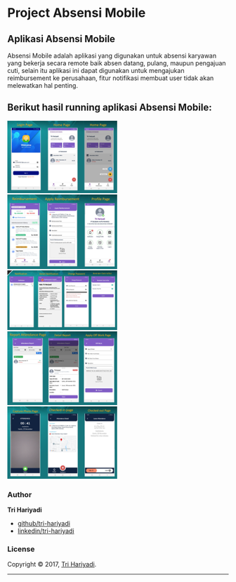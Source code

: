 # Project Absensi Mobile

## Aplikasi Absensi Mobile

Absensi Mobile adalah aplikasi yang digunakan untuk absensi karyawan yang bekerja secara remote baik absen datang, pulang, maupun pengajuan cuti, selain itu aplikasi ini dapat digunakan untuk mengajukan reimbursement ke perusahaan, fitur notifikasi membuat user tidak akan melewatkan hal penting.
<br/>

## Berikut hasil running aplikasi Absensi Mobile:

<img src="https://raw.githubusercontent.com/tri-hariyadi/app-absensi-mobile/master/image_ss/first_ss.png" width="250"> <br/>
<img src="https://raw.githubusercontent.com/tri-hariyadi/app-absensi-mobile/master/image_ss/second_ss.png" width="250"> <br/>
<img src="https://raw.githubusercontent.com/tri-hariyadi/app-absensi-mobile/master/image_ss/third_ss.png" width="250"> <br/>
<img src="https://raw.githubusercontent.com/tri-hariyadi/app-absensi-mobile/master/image_ss/fourt_ss.png" width="250"> <br/>
<img src="https://raw.githubusercontent.com/tri-hariyadi/app-absensi-mobile/master/image_ss/last_ss.png" width="250"> <br/>

### Author

**Tri Hariyadi**

- [github/tri-hariyadi](https://github.com/tri-hariyadi)
- [linkedin/tri-hariyadi](https://www.linkedin.com/in/tri-hariyadi/)

### License

Copyright © 2017, [Tri Hariyadi](https://github.com/jonschlinkert).

---
